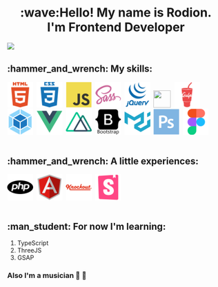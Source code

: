<h1 align="center">
    :wave:Hello! My name is Rodion.
    <br>
    I'm Frontend Developer
</h1>

<img src="https://camo.githubusercontent.com/5ddf73ad3a205111cf8c686f687fc216c2946a75005718c8da5b837ad9de78c9/68747470733a2f2f7468756d62732e6766796361742e636f6d2f4576696c4e657874446576696c666973682d736d616c6c2e676966" width="400" />

<h2>:hammer_and_wrench: My skills:</h1>
<div>
  <img src="https://github.com/devicons/devicon/blob/master/icons/html5/html5-plain-wordmark.svg" title="html5" width="60" height="60" />&nbsp;
  <img src="https://github.com/devicons/devicon/blob/master/icons/css3/css3-plain-wordmark.svg" title="css3" width="60" height="60" />&nbsp;
  <img src="https://github.com/devicons/devicon/blob/master/icons/javascript/javascript-original.svg" title="js" width="60" height="60" />&nbsp;
  <img src="https://github.com/devicons/devicon/blob/master/icons/sass/sass-original.svg" title="sass" width="60" height="60" />&nbsp;
  <img src="https://github.com/devicons/devicon/blob/master/icons/jquery/jquery-plain-wordmark.svg" title="pug" width="60" height="60" />&nbsp;
  <img src="https://camo.githubusercontent.com/2eb688a747805c9acd144faf728c8a30f86fc4ca5fb39e6528232f0372151364/68747470733a2f2f63646e2e7261776769742e636f6d2f7075676a732f7075672d6c6f676f2f656563343336636565386664396431373236643738333963626539396431663639343639326330632f5356472f7075672d66696e616c2d6c6f676f2d5f2d636f6c6f75722d3132382e737667" width="40" height="40" />&nbsp;
  <img src="https://github.com/devicons/devicon/blob/master/icons/gulp/gulp-plain.svg" title="pug" width="60" height="60" />&nbsp;
  <img src="https://github.com/devicons/devicon/blob/master/icons/webpack/webpack-original.svg" title="webpack" width="60" height="60" />&nbsp;
  <img src="https://github.com/devicons/devicon/blob/master/icons/vuejs/vuejs-original.svg" title="vuejs" width="60" height="60" />&nbsp;
  <img src="https://github.com/devicons/devicon/blob/master/icons/nuxtjs/nuxtjs-original.svg" title="nuxtjs" width="60" height="60" />&nbsp;
  <img src="https://github.com/devicons/devicon/blob/master/icons/bootstrap/bootstrap-plain-wordmark.svg" title="bootstrap" width="60" height="60" />&nbsp;
  <img src="https://github.com/devicons/devicon/blob/master/icons/materialui/materialui-plain.svg" title="materialize" width="60" height="60" />&nbsp;
  <img src="https://github.com/devicons/devicon/blob/master/icons/photoshop/photoshop-plain.svg" title="photoshop" width="60" height="60" />&nbsp;
  <img src="https://github.com/devicons/devicon/blob/master/icons/figma/figma-original.svg" title="figma" width="60" height="60" />&nbsp;
</div>
<br>
<h2>:hammer_and_wrench: A little experiences:</h2>
<div>
  <img src="https://github.com/devicons/devicon/blob/master/icons/php/php-plain.svg" title="php" width="60" height="60" />&nbsp;
  <img src="https://github.com/devicons/devicon/blob/master/icons/angularjs/angularjs-original.svg" title="angular" width="60" height="60" />&nbsp;
  <img src="https://github.com/devicons/devicon/blob/master/icons/knockout/knockout-plain-wordmark.svg" title="knockoutjs" width="60" height="60" />&nbsp;
  <img src="https://github.com/devicons/devicon/blob/master/icons/storybook/storybook-original.svg" title="storybook" width="60" height="60" />&nbsp;
</div>
<br>
<h2>:man_student: For now I'm learning: </h2>

1. TypeScript
2. ThreeJS
3. GSAP

### Also I'm a musician :guitar: :love_you_gesture:
<!--
**ogairodion/ogairodion** is a ✨ _special_ ✨ repository because its `README.md` (this file) appears on your GitHub profile.

Here are some ideas to get you started:

- 🔭 I’m currently working on ...
- 🌱 I’m currently learning ...
- 👯 I’m looking to collaborate on ...
- 🤔 I’m looking for help with ...
- 💬 Ask me about ...
- 📫 How to reach me: ...
- 😄 Pronouns: ...
- ⚡ Fun fact: ...
-->
